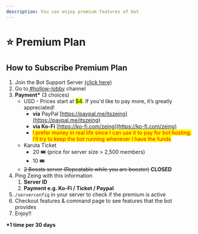 ```yaml
---
description: You can enjoy premium features of bot
---
```


# ⭐ Premium Plan

## How to Subscribe Premium Plan

1. Join the Bot Support Server [(click here)](https://discord.gg/ActtuYWMfZ)
2. Go to[ ](https://discord.com/channels/853705138078220318/1234813922146521108)[#hollow-lobby](https://discord.com/channels/853705138078220318/1234813922146521108) channel
3. **Payment\*** (3 choices)
   * USD - Prices start at <mark style="color:green;">**$4**</mark>. If you'd like to pay more, it’s greatly appreciated!
     * **via** PayPal [https://paypal.me/itszeing](https://paypal.me/itszeing)
     * **via Ko-Fi** [https://ko-fi.com/zeing](https://ko-fi.com/zeing)
     * <mark style="color:red;">I prefer money in real life since I can use it to pay for bot hosting. I'll try to keep the bot running whenever I have the funds</mark>
   * Karuta Ticket
     * 20 :tickets: (price for server size > 2,500 members)
     * 10 :tickets:&#x20;
   * ~~2 Boosts server (Repeatable while you are booster)~~ **CLOSED**
4. Ping Zeing with this information
   1. **Server ID**
   2. **Payment e.g. Ko-Fi / Ticket / Paypal**
5. `/serverconfig` in your server to check if the premium is active
6. Checkout features & command page to see features that the bot provides
7.  Enjoy!!



**\*1 time per 30 days**



